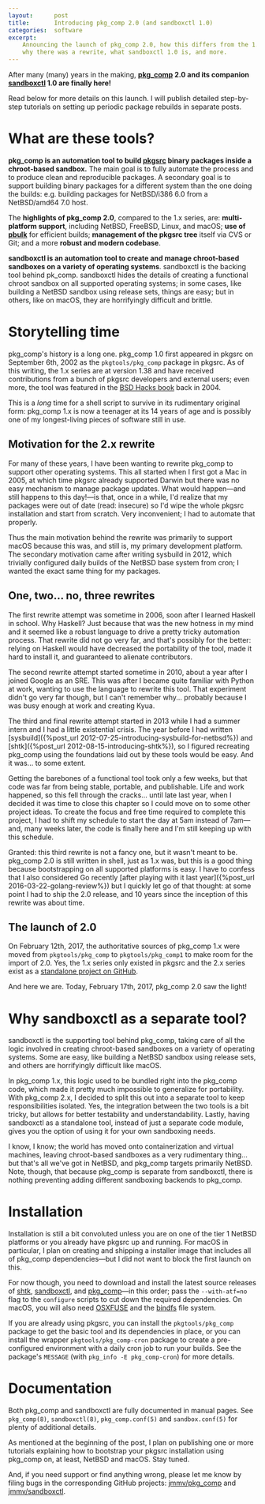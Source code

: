 ```yaml
---
layout:      post
title:       Introducing pkg_comp 2.0 (and sandboxctl 1.0)
categories:  software
excerpt:
    Announcing the launch of pkg_comp 2.0, how this differs from the 1.x series,
    why there was a rewrite, what sandboxctl 1.0 is, and more.
---
```


After many (many) years in the making, **[pkg_comp](https://github.com/jmmv/pkg_comp/) 2.0 and its companion [sandboxctl](https://github.com/jmmv/sandboxctl/) 1.0 are finally here!**

Read below for more details on this launch.  I will publish detailed step-by-step tutorials on setting up periodic package rebuilds in separate posts.

# What are these tools?

**pkg_comp is an automation tool to build [pkgsrc](http://pkgsrc.org/) binary packages inside a chroot-based sandbox.**  The main goal is to fully automate the process and to produce clean and reproducible packages.  A secondary goal is to support building binary packages for a different system than the one doing the builds: e.g. building packages for NetBSD/i386 6.0 from a NetBSD/amd64 7.0 host.

The **highlights of pkg_comp 2.0**, compared to the 1.x series, are: **multi-platform support**, including NetBSD, FreeBSD, Linux, and macOS; **use of [pbulk](https://www.netbsd.org/docs/pkgsrc/bulk.html)** for efficient builds; **management of the pkgsrc tree** itself via CVS or Git; and a more **robust and modern codebase**.

**sandboxctl is an automation tool to create and manage chroot-based sandboxes on a variety of operating systems**.  sandboxctl is the backing tool behind pk_comp.  sandboxctl hides the details of creating a functional chroot sandbox on all supported operating systems; in some cases, like building a NetBSD sandbox using release sets, things are easy; but in others, like on macOS, they are horrifyingly difficult and brittle.

# Storytelling time

pkg_comp's history is a long one.  pkg_comp 1.0 first appeared in pkgsrc on September 6th, 2002 as the `pkgtools/pkg_comp` package in pkgsrc.  As of this writing, the 1.x series are at version 1.38 and have received contributions from a bunch of pkgsrc developers and external users; even more, the tool was featured in the [BSD Hacks book](http://shop.oreilly.com/product/9780596006792.do) back in 2004.

This is a *long* time for a shell script to survive in its rudimentary original form: pkg_comp 1.x is now a teenager at its 14 years of age and is possibly one of my longest-living pieces of software still in use.

## Motivation for the 2.x rewrite

For many of these years, I have been wanting to rewrite pkg_comp to support other operating systems.  This all started when I first got a Mac in 2005, at which time pkgsrc already supported Darwin but there was no easy mechanism to manage package updates.  What would happen&mdash;and still happens to this day!&mdash;is that, once in a while, I'd realize that my packages were out of date (read: insecure) so I'd wipe the whole pkgsrc installation and start from scratch.  Very inconvenient; I had to automate that properly.

Thus the main motivation behind the rewrite was primarily to support macOS because this was, and still is, my primary development platform.  The secondary motivation came after writing sysbuild in 2012, which trivially configured daily builds of the NetBSD base system from cron; I wanted the exact same thing for my packages.

## One, two... no, three rewrites

The first rewrite attempt was sometime in 2006, soon after I learned Haskell in school.  Why Haskell?  Just because that was the new hotness in my mind and it seemed like a robust language to drive a pretty tricky automation process.  That rewrite did not go very far, and that's possibly for the better: relying on Haskell would have decreased the portability of the tool, made it hard to install it, and guaranteed to alienate contributors.

The second rewrite attempt started sometime in 2010, about a year after I joined Google as an SRE.  This was after I became quite familiar with Python at work, wanting to use the language to rewrite this tool.  That experiment didn't go very far though, but I can't remember why... probably because I was busy enough at work and creating Kyua.

The third and final rewrite attempt started in 2013 while I had a summer intern and I had a little existential crisis.  The year before I had written [sysbuild]({%post_url 2012-07-25-introducing-sysbuild-for-netbsd%}) and [shtk]({%post_url 2012-08-15-introducing-shtk%}), so I figured recreating pkg_comp using the foundations laid out by these tools would be easy.  And it was... to some extent.

Getting the barebones of a functional tool took only a few weeks, but that code was far from being stable, portable, and publishable.  Life and work happened, so this fell through the cracks... until late last year, when I decided it was time to close this chapter so I could move on to some other project ideas.  To create the focus and free time required to complete this project, I had to shift my schedule to start the day at 5am instead of 7am&mdash;and, many weeks later, the code is finally here and I'm still keeping up with this schedule.

Granted: this third rewrite is not a fancy one, but it wasn't meant to be.  pkg_comp 2.0 is still written in shell, just as 1.x was, but this is a good thing because bootstrapping on all supported platforms is easy.  I have to confess that I also considered Go recently [after playing with it last year]({%post_url 2016-03-22-golang-review%}) but I quickly let go of that thought: at some point I had to ship the 2.0 release, and 10 years since the inception of this rewrite was about time.

## The launch of 2.0

On February 12th, 2017, the authoritative sources of pkg_comp 1.x were moved from `pkgtools/pkg_comp` to `pkgtools/pkg_comp1` to make room for the import of 2.0.  Yes, the 1.x series only existed in pkgsrc and the 2.x series exist as a [standalone project on GitHub](https://github.com/jmmv/pkg_comp).

And here we are.  Today, February 17th, 2017, pkg_comp 2.0 saw the light!

# Why sandboxctl as a separate tool?

sandboxctl is the supporting tool behind pkg_comp, taking care of all the logic involved in creating chroot-based sandboxes on a variety of operating systems.  Some are easy, like building a NetBSD sandbox using release sets, and others are horrifyingly difficult like macOS.

In pkg_comp 1.x, this logic used to be bundled right into the pkg_comp code, which made it pretty much impossible to generalize for portability.  With pkg_comp 2.x, I decided to split this out into a separate tool to keep responsibilities isolated.  Yes, the integration between the two tools is a bit tricky, but allows for better testability and understandability.  Lastly, having sandboxctl as a standalone tool, instead of just a separate code module, gives you the option of using it for your own sandboxing needs.

I know, I know; the world has moved onto containerization and virtual machines, leaving chroot-based sandboxes as a very rudimentary thing... but that's all we've got in NetBSD, and pkg_comp targets primarily NetBSD.  Note, though, that because pkg_comp is separate from sandboxctl, there is nothing preventing adding different sandboxing backends to pkg_comp.

# Installation

Installation is still a bit convoluted unless you are on one of the tier 1 NetBSD platforms or you already have pkgsrc up and running.  For macOS in particular, I plan on creating and shipping a installer image that includes all of pkg_comp dependencies&mdash;but I did not want to block the first launch on this.

For now though, you need to download and install the latest source releases of [shtk](https://github.com/jmmv/shtk/), [sandboxctl](https://github.com/jmmv/sandboxctl/), and [pkg_comp](https://github.com/jmmv/pkg_comp/)&mdash;in this order; pass the `--with-atf=no` flag to the `configure` scripts to cut down the required dependencies.  On macOS, you will also need [OSXFUSE](https://osxfuse.github.io/) and the [bindfs](http://bindfs.org) file system.

If you are already using pkgsrc, you can install the `pkgtools/pkg_comp` package to get the basic tool and its dependencies in place, or you can install the wrapper `pkgtools/pkg_comp-cron` package to create a pre-configured environment with a daily cron job to run your builds.  See the package's `MESSAGE` (with `pkg_info -E pkg_comp-cron`) for more details.

# Documentation

Both pkg_comp and sandboxctl are fully documented in manual pages.  See `pkg_comp(8)`, `sandboxctl(8)`, `pkg_comp.conf(5)` and `sandbox.conf(5)` for plenty of additional details.

As mentioned at the beginning of the post, I plan on publishing one or more tutorials explaining how to bootstrap your pkgsrc installation using pkg_comp on, at least, NetBSD and macOS.  Stay tuned.

And, if you need support or find anything wrong, please let me know by filing bugs in the corresponding GitHub projects: [jmmv/pkg_comp](https://github.com/jmmv/pkg_comp/issues) and [jmmv/sandboxctl](https://github.com/jmmv/sandboxctl/issues).